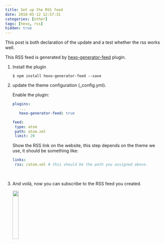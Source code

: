 ```yaml
---
title: Set up the RSS feed
date: 2018-05-12 12:57:31
categories: [other]
tags: [hexo, rss]
hidden: true
---
```


This post is both declaration of the update and a test whether the rss works well.

This RSS feed is generated by [hexo-generator-feed](https://github.com/hexojs/hexo-generator-feed) plugin.

1. Install the plugin

   ```Shell
   $ npm install hexo-generator-feed --save
   ```

2. update the theme configuration (_config.yml).

   Enable the plugin:

   ```yaml
   plugins:
      ...
      hexo-generator-feed: true

   feed:
   	type: atom  
   	path: atom.xml  
   	limit: 20
   ```

   Show the RSS link on the website, this step depends on the theme we use, it should be something like:

   ```yaml
   links:
   	rss: /atom.xml # this should be the path you assigned above.
   ```

   ​

3. And voilà, now you can subscribe to the RSS feed you created.

   <img src="https://lorrin-1251763245.cos.ap-shanghai.myqcloud.com/photo/2018-05-12-image-201805121311408.png" width="20%">

